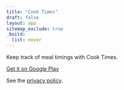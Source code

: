 ```yaml
---
title: "Cook Times"
draft: false
layout: app
sitemap_exclude: true
_build:
  list: never
---
```


Keep track of meal timings with Cook Times.

[Get it on Google Play](https://play.google.com/store/apps/details?id=com.arran4.cooking_times.cook_times)

See the [privacy policy](./privacy/).
